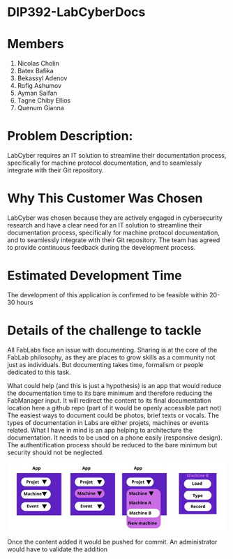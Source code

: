 # DIP392-LabCyberDocs

# Members
1. Nicolas Cholin
2. Batex Bafika
3. Bekassyl Adenov
4. Rofig Ashumov
5. Ayman Saifan
6. Tagne Chiby Ellios
7. Quenum Gianna
 
# Problem Description: 
LabCyber requires an IT solution to streamline their documentation process, specifically for machine 
protocol documentation, and to seamlessly integrate with their Git repository.

# Why This Customer Was Chosen
LabCyber was chosen because they are actively engaged in cybersecurity research and have a clear 
need for an IT solution to streamline their documentation process, specifically for machine protocol 
documentation, and to seamlessly integrate with their Git repository. The team has agreed to 
provide continuous feedback during the development process.

# Estimated Development Time
The development of this application is confirmed to be feasible within 20-30 hours

# Details of the challenge to tackle
All FabLabs face an issue with documenting. Sharing is at the core of the FabLab philosophy, as they 
are places to grow skills as a community not just as individuals. But documenting takes time, formalism
or people dedicated to this task.

What could help (and this is just a hypothesis) is an app that would reduce the documentation time to 
its bare minimum and therefore reducing the FabManager input. It will redirect the content to its final 
documentation location here a github repo (part of it would be openly accessible part not)
The easiest ways to document could be photos, brief texts or vocals.
The types of documentation in Labs are either projets, machines or events related. 
What I have in mind is an app helping to architecture the documentation. It needs to be used on a phone 
easily (responsive design). The authentification process should be reduced to the bare minimum but 
security should not be neglected.

![App Architecture](<image/Application Architecture.jpg>)

Once the content added it would be pushed for commit. An administrator would have to validate the 
addition
